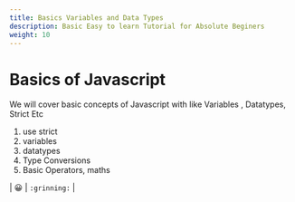```yaml
---
title: Basics Variables and Data Types 
description: Basic Easy to learn Tutorial for Absolute Beginers 
weight: 10
---
```


# Basics of Javascript 

We will cover basic concepts of Javascript with like Variables , Datatypes, Strict Etc 

1. use strict 
2. variables
3. datatypes 
4. Type Conversions
5. Basic Operators, maths

| :grinning: | `:grinning:` | 